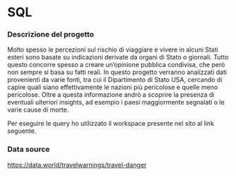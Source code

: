 # SQL

### Descrizione del progetto
Molto spesso le percezioni sul rischio di viaggiare e vivere in alcuni Stati esteri sono basate su indicazioni derivate da organi di Stato o giornali. Tutto questo concorre spesso a creare un’opinione pubblica condivisa, che però non sempre si basa su fatti reali. 
In questo progetto verranno analizzati dati provenienti da varie fonti, tra cui il Dipartimento di Stato USA, cercando di capire quali siano effettivamente le nazioni più pericolose e quelle meno pericolose. 
Oltre a questa informazione andrò a scoprire la presenza di eventuali ulteriori insights, ad esempio i paesi maggiormente segnalati o le varie cause di morte.

Per eseguire le query ho utilizzato il workspace presente nel sito al link seguente.

### Data source
https://data.world/travelwarnings/travel-danger
